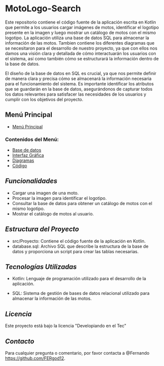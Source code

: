 # MotoLogo-Search

Este repositorio contiene el código fuente de la aplicación escrita en Kotlin que permite a los usuarios cargar imágenes de motos, identificar el logotipo presente en la imagen y luego mostrar un catálogo de motos con el mismo logotipo. La aplicación utiliza una base de datos SQL para almacenar la información de las motos. Tambien contiene los diferentes diagramas que se necesitaron para el desarrollo de nuestro proyecto, ya que con ellos nos damos una visión clara y detallada de cómo interactuarán los usuarios con el sistema, así como también cómo se estructurará la información dentro de la base de datos.


El diseño de la base de datos en SQL es crucial, ya que nos permite definir de manera clara y precisa cómo se almacenará la información necesaria para el funcionamiento del sistema. Es importante identificar los atributos que se guardarán en la base de datos, asegurándonos de capturar todos los datos relevantes para satisfacer las necesidades de los usuarios y cumplir con los objetivos del proyecto.


## Menú Principal

- [Menú Principal](https://github.com/FERgod12/MotoLogo-Search/tree/main/Men%C3%BA)

### Contenidos del Menú:

- [Base de datos](https://github.com/FERgod12/MotoLogo-Search/tree/main/Men%C3%BA/Base%20De%20Datos)
- [Interfaz Gráfica](https://github.com/FERgod12/MotoLogo-Search/blob/main/Men%C3%BA/Interfaz%20Grafica/Interfaz.md)
- [Diagramas](https://github.com/FERgod12/MotoLogo-Search/tree/main/Men%C3%BA/Diagramas)
- [Código](https://github.com/FERgod12/MotoLogo-Search/tree/main/Men%C3%BA/C%C3%B3digo)


## *Funcionalidades*

- Cargar una imagen de una moto.
- Procesar la imagen para identificar el logotipo.
- Consultar la base de datos para obtener un catálogo de motos con el mismo logotipo.
- Mostrar el catálogo de motos al usuario.

## *Estructura del Proyecto*

- src/Proyecto: Contiene el código fuente de la aplicación en Kotlin.
- database.sql: Archivo SQL que describe la estructura de la base de datos y proporciona un script para crear las tablas necesarias.

## *Tecnologías Utilizadas*

- Kotlin: Lenguaje de programación utilizado para el desarrollo de la aplicación.


- SQL: Sistema de gestión de bases de datos relacional utilizado para almacenar la información de las motos.
 


## *Licencia*

Este proyecto está bajo la licencia "Developiando en el Tec"

## *Contacto*

Para cualquier pregunta o comentario, por favor contacta a @Fernando https://github.com/FERgod12.
